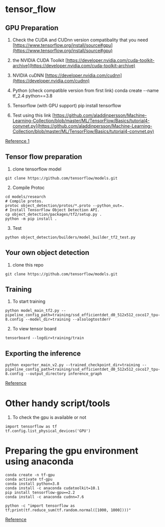 # tensor_flow
## GPU Preparation
1. Check the CUDA and CUDnn version compatibality that you need
[https://www.tensorflow.org/install/source#gpu](https://www.tensorflow.org/install/source#gpu)

2. the NVIDIA CUDA Toolkit
[https://developer.nvidia.com/cuda-toolkit-archive](https://developer.nvidia.com/cuda-toolkit-archive)

3. NVIDIA cuDNN
[https://developer.nvidia.com/cudnn](https://developer.nvidia.com/cudnn)

4. Python (check compatible version from first link)
conda create --name tf_2.4 python==3.8

5. Tensorflow (with GPU support)
pip install tensorflow

6. Test using this link
[https://github.com/aladdinpersson/Machine-Learning-Collection/blob/master/ML/TensorFlow/Basics/tutorial4-convnet.py](https://github.com/aladdinpersson/Machine-Learning-Collection/blob/master/ML/TensorFlow/Basics/tutorial4-convnet.py)



[Reference 1](https://www.youtube.com/watch?v=hHWkvEcDBO0)

## Tensor flow preparation

1. clone tensorflow model
```
git clone https://github.com/tensorflow/models.git
```
2. Compile Protoc
````
cd models/research
# Compile protos.
protoc object_detection/protos/*.proto --python_out=.
# Install TensorFlow Object Detection API.
cp object_detection/packages/tf2/setup.py .
python -m pip install .
````
3. Test 
````
python object_detection/builders/model_builder_tf2_test.py
````

## Your own object detection
1. clone this repo
````
git clone https://github.com/tensorflow/models.git
````

## Training
1. To start training
````
python model_main_tf2.py --pipeline_config_path=training/ssd_efficientdet_d0_512x512_coco17_tpu-8.config --model_dir=training --alsologtostderr
````
2. To view tensor board
````
tensorboard --logdir=training/train
````

## Exporting the inference
````
python exporter_main_v2.py --trained_checkpoint_dir=training --pipeline_config_path=training/ssd_efficientdet_d0_512x512_coco17_tpu-8.config --output_directory inference_graph
````

[Reference](https://gilberttanner.com/blog/tensorflow-object-detection-with-tensorflow-2-creating-a-custom-model)

# Other handy script/tools
1. To check the gpu is available or not
````
import tensorflow as tf
tf.config.list_physical_devices('GPU')
````

# Preparing the gpu environment using anaconda

````
conda create -n tf-gpu
conda activate tf-gpu
conda install python=3.8
conda install -c anaconda cudatoolkit=10.1
pip install tensorflow-gpu==2.2
conda install -c anaconda cudnn=7.6

python -c "import tensorflow as tf;print(tf.reduce_sum(tf.random.normal([1000, 1000])))"

````
[Reference](https://towardsdatascience.com/setting-up-tensorflow-gpu-with-cuda-and-anaconda-onwindows-2ee9c39b5c44)

